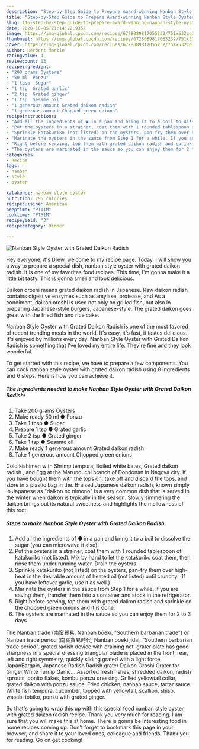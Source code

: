 ```yaml
---
description: "Step-by-Step Guide to Prepare Award-winning Nanban Style Oyster with Grated Daikon Radish"
title: "Step-by-Step Guide to Prepare Award-winning Nanban Style Oyster with Grated Daikon Radish"
slug: 116-step-by-step-guide-to-prepare-award-winning-nanban-style-oyster-with-grated-daikon-radish
date: 2020-10-05T21:14:22.935Z
image: https://img-global.cpcdn.com/recipes/6728089817055232/751x532cq70/nanban-style-oyster-with-grated-daikon-radish-recipe-main-photo.jpg
thumbnail: https://img-global.cpcdn.com/recipes/6728089817055232/751x532cq70/nanban-style-oyster-with-grated-daikon-radish-recipe-main-photo.jpg
cover: https://img-global.cpcdn.com/recipes/6728089817055232/751x532cq70/nanban-style-oyster-with-grated-daikon-radish-recipe-main-photo.jpg
author: Herbert Martin
ratingvalue: 4
reviewcount: 13
recipeingredient:
- "200 grams Oysters"
- "50 ml  Ponzu"
- "1 tbsp  Sugar"
- "1 tsp  Grated garlic"
- "2 tsp  Grated ginger"
- "1 tsp  Sesame oil"
- "1 generous amount Grated daikon radish"
- "1 generous amount Chopped green onions"
recipeinstructions:
- "Add all the ingredients of ● in a pan and bring it to a boil to dissolve the sugar (you can microwave it also)."
- "Put the oysters in a strainer, coat them with 1 rounded tablespoon of katakuriko (not listed).  Mix by hand to let the katakuriko coat them, then rinse them under running water. Drain the oysters."
- "Sprinkle katakuriko (not listed) on the oysters, pan-fry them over high-heat in the desirable amount of heated oil (not listed) until crunchy. (If you have leftover garlic, use it as well.)"
- "Marinate the oysters in the sauce from Step 1 for a while. If you are saving them, transfer them into a container and stock in the refrigerator."
- "Right before serving, top them with grated daikon radish and sprinkle on the chopped green onions and it is done."
- "The oysters are marinated in the sauce so you can enjoy them for 2 to 3 days."
categories:
- Recipe
tags:
- nanban
- style
- oyster

katakunci: nanban style oyster 
nutrition: 295 calories
recipecuisine: American
preptime: "PT11M"
cooktime: "PT51M"
recipeyield: "3"
recipecategory: Dinner

---
```



![Nanban Style Oyster with Grated Daikon Radish](https://img-global.cpcdn.com/recipes/6728089817055232/751x532cq70/nanban-style-oyster-with-grated-daikon-radish-recipe-main-photo.jpg)

Hey everyone, it's Drew, welcome to my recipe page. Today, I will show you a way to prepare a special dish, nanban style oyster with grated daikon radish. It is one of my favorites food recipes. This time, I'm gonna make it a little bit tasty. This is gonna smell and look delicious.

Daikon oroshi means grated daikon radish in Japanese. Raw daikon radish contains digestive enzymes such as amylase, protease, and As a condiment, daikon oroshi is used not only on grilled fish, but also in preparing Japanese-style burgers, Japanese-style. The grated daikon goes great with the fried fish and rice cake.

Nanban Style Oyster with Grated Daikon Radish is one of the most favored of recent trending meals in the world. It's easy, it's fast, it tastes delicious. It's enjoyed by millions every day. Nanban Style Oyster with Grated Daikon Radish is something that I've loved my entire life. They're fine and they look wonderful.


To get started with this recipe, we have to prepare a few components. You can cook nanban style oyster with grated daikon radish using 8 ingredients and 6 steps. Here is how you can achieve it.

<!--inarticleads1-->

##### The ingredients needed to make Nanban Style Oyster with Grated Daikon Radish:

1. Take 200 grams Oysters
1. Make ready 50 ml ● Ponzu
1. Take 1 tbsp ● Sugar
1. Prepare 1 tsp ● Grated garlic
1. Take 2 tsp ● Grated ginger
1. Take 1 tsp ● Sesame oil
1. Make ready 1 generous amount Grated daikon radish
1. Take 1 generous amount Chopped green onions


Cold kishimen with Shrimp tempura, Boiled white bates, Grated daikon radish , and Egg at the Marunouchi branch of Dondonan in Nagoya city. If you have bought them with the tops on, take off and discard the tops, and store in a plastic bag in the. Braised Japanese daikon radish, known simply in Japanese as &#34;daikon no nimono&#34; is a very common dish that is served in the winter when daikon is typically in the season. Slowly simmering the daikon brings out its natural sweetness and highlights the mellowness of this root. 

<!--inarticleads2-->

##### Steps to make Nanban Style Oyster with Grated Daikon Radish:

1. Add all the ingredients of ● in a pan and bring it to a boil to dissolve the sugar (you can microwave it also).
1. Put the oysters in a strainer, coat them with 1 rounded tablespoon of katakuriko (not listed).  Mix by hand to let the katakuriko coat them, then rinse them under running water. Drain the oysters.
1. Sprinkle katakuriko (not listed) on the oysters, pan-fry them over high-heat in the desirable amount of heated oil (not listed) until crunchy. (If you have leftover garlic, use it as well.)
1. Marinate the oysters in the sauce from Step 1 for a while. If you are saving them, transfer them into a container and stock in the refrigerator.
1. Right before serving, top them with grated daikon radish and sprinkle on the chopped green onions and it is done.
1. The oysters are marinated in the sauce so you can enjoy them for 2 to 3 days.


The Nanban trade (南蛮貿易, Nanban bōeki, &#34;Southern barbarian trade&#34;) or Nanban trade period (南蛮貿易時代, Nanban bōeki jidai, &#34;Southern barbarian trade period&#34;. grated radish device with draining net. grater plate has good sharpness in a special dressing triangular blade is placed in the front, rear, left and right symmetry, quickly sliding grated with a light force. JapanBargain, Japanese Radish Radish grater Daikon Oroshi Grater for Ginger White Turnip Garlic… Assorted fresh fishes, shredded daikon, radish sprouts, bonito flakes, kombu ponzu dressing. Grilled yellowtail collar, grated daikon with ponzu sauce. Fried chicken, nanban sauce, tartar sauce. White fish tempura, cucumber, topped with yellowtail, scallion, shiso, wasabi tobiko, ponzu with grated ginger. 

So that's going to wrap this up with this special food nanban style oyster with grated daikon radish recipe. Thank you very much for reading. I am sure that you will make this at home. There is gonna be interesting food in home recipes coming up. Don't forget to bookmark this page in your browser, and share it to your loved ones, colleague and friends. Thank you for reading. Go on get cooking!
